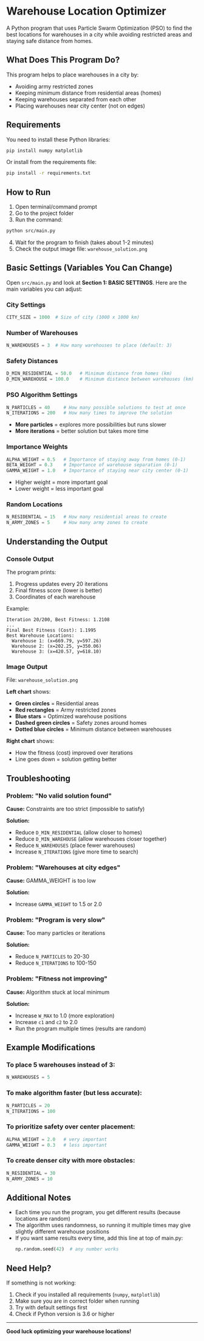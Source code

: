 # Warehouse Location Optimizer

A Python program that uses Particle Swarm Optimization (PSO) to find the best locations for warehouses in a city while avoiding restricted areas and staying safe distance from homes.

## What Does This Program Do?

This program helps to place warehouses in a city by:
- Avoiding army restricted zones
- Keeping minimum distance from residential areas (homes)
- Keeping warehouses separated from each other
- Placing warehouses near city center (not on edges)

## Requirements

You need to install these Python libraries:

```bash
pip install numpy matplotlib
```

Or install from the requirements file:

```bash
pip install -r requirements.txt
```

## How to Run

1. Open terminal/command prompt
2. Go to the project folder
3. Run the command:

```bash
python src/main.py
```

4. Wait for the program to finish (takes about 1-2 minutes)
5. Check the output image file: `warehouse_solution.png`

## Basic Settings (Variables You Can Change)

Open `src/main.py` and look at **Section 1: BASIC SETTINGS**. Here are the main variables you can adjust:

### City Settings
```python
CITY_SIZE = 1000  # Size of city (1000 x 1000 km)
```

### Number of Warehouses
```python
N_WAREHOUSES = 3  # How many warehouses to place (default: 3)
```

### Safety Distances
```python
D_MIN_RESIDENTIAL = 50.0   # Minimum distance from homes (km)
D_MIN_WAREHOUSE = 100.0    # Minimum distance between warehouses (km)
```

### PSO Algorithm Settings
```python
N_PARTICLES = 40     # How many possible solutions to test at once
N_ITERATIONS = 200   # How many times to improve the solution
```
- **More particles** = explores more possibilities but runs slower
- **More iterations** = better solution but takes more time

### Importance Weights
```python
ALPHA_WEIGHT = 0.5   # Importance of staying away from homes (0-1)
BETA_WEIGHT = 0.3    # Importance of warehouse separation (0-1)
GAMMA_WEIGHT = 1.0   # Importance of staying near city center (0-1)
```
- Higher weight = more important goal
- Lower weight = less important goal

### Random Locations
```python
N_RESIDENTIAL = 15   # How many residential areas to create
N_ARMY_ZONES = 5     # How many army zones to create
```

## Understanding the Output

### Console Output
The program prints:
1. Progress updates every 20 iterations
2. Final fitness score (lower is better)
3. Coordinates of each warehouse

Example:
```
Iteration 20/200, Best Fitness: 1.2108
...
Final Best Fitness (Cost): 1.1995
Best Warehouse Locations:
  Warehouse 1: (x=669.79, y=597.26)
  Warehouse 2: (x=202.25, y=350.06)
  Warehouse 3: (x=420.57, y=618.10)
```

### Image Output
File: `warehouse_solution.png`

**Left chart** shows:
- **Green circles** = Residential areas
- **Red rectangles** = Army restricted zones
- **Blue stars** = Optimized warehouse positions
- **Dashed green circles** = Safety zones around homes
- **Dotted blue circles** = Minimum distance between warehouses

**Right chart** shows:
- How the fitness (cost) improved over iterations
- Line goes down = solution getting better

## Troubleshooting

### Problem: "No valid solution found"
**Cause:** Constraints are too strict (impossible to satisfy)

**Solution:**
- Reduce `D_MIN_RESIDENTIAL` (allow closer to homes)
- Reduce `D_MIN_WAREHOUSE` (allow warehouses closer together)
- Reduce `N_WAREHOUSES` (place fewer warehouses)
- Increase `N_ITERATIONS` (give more time to search)

### Problem: "Warehouses at city edges"
**Cause:** GAMMA_WEIGHT is too low

**Solution:**
- Increase `GAMMA_WEIGHT` to 1.5 or 2.0

### Problem: "Program is very slow"
**Cause:** Too many particles or iterations

**Solution:**
- Reduce `N_PARTICLES` to 20-30
- Reduce `N_ITERATIONS` to 100-150

### Problem: "Fitness not improving"
**Cause:** Algorithm stuck at local minimum

**Solution:**
- Increase `W_MAX` to 1.0 (more exploration)
- Increase `c1` and `c2` to 2.0
- Run the program multiple times (results are random)

## Example Modifications

### To place 5 warehouses instead of 3:
```python
N_WAREHOUSES = 5
```

### To make algorithm faster (but less accurate):
```python
N_PARTICLES = 20
N_ITERATIONS = 100
```

### To prioritize safety over center placement:
```python
ALPHA_WEIGHT = 2.0   # very important
GAMMA_WEIGHT = 0.3   # less important
```

### To create denser city with more obstacles:
```python
N_RESIDENTIAL = 30
N_ARMY_ZONES = 10
```


## Additional Notes

- Each time you run the program, you get different results (because locations are random)
- The algorithm uses randomness, so running it multiple times may give slightly different warehouse positions
- If you want same results every time, add this line at top of main.py:
  ```python
  np.random.seed(42)  # any number works
  ```

## Need Help?

If something is not working:
1. Check if you installed all requirements (`numpy`, `matplotlib`)
2. Make sure you are in correct folder when running
3. Try with default settings first
4. Check if Python version is 3.6 or higher

---

**Good luck optimizing your warehouse locations!** 
